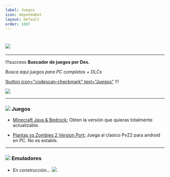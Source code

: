 ```yaml
---
label: Juegos
icon: dependabot
layout: default
order: 1897
---
```


# ![](https://i.postimg.cc/3R53SB35/banner-items-lcdh-1.png)

---


!!!success **Buscador de juegos por Dex.**

*Busca aqui juegos para PC completos + DLCs*

[!button icon="codescan-checkmark" text="Juegos"](https://tiny.cc/noirpc)
!!!

![](https://i.postimg.cc/RCw4Y2V9/Proyecto-nuevo-17.png)


---

### ![](https://i.postimg.cc/fyHqs50r/Proyecto-nuevo-2.png) **Juegos**

- [Minecraft Java & Bedrock:](https://noiroom.tech/Tutoriales/minecraft)
Obten la versión que quieras totalmente actualizable.


- [Plantas vs Zombies 2 Version Port:](https://gamejolt.com/games/Xuwugames_PVZ_Void/714049)
Juega al clasico PvZ2 para android en PC. No es estable.


---

### ![](https://i.postimg.cc/fyHqs50r/Proyecto-nuevo-2.png) **Emuladores**

- *En construcción... ![](https://images-ext-1.discordapp.net/external/4YQiWQevguiDbfOGmq5orfGp-lMulNDAHYaXL-aHh5M/https/i.imgur.com/tFp98Tp.png?width=31&height=31)*

